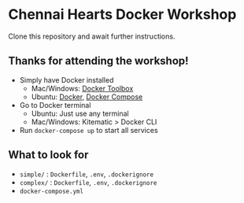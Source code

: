 # Chennai Hearts Docker Workshop

Clone this repository and await further instructions.

## Thanks for attending the workshop!

* Simply have Docker installed
  * Mac/Windows: [Docker Toolbox](https://www.docker.com/docker-toolbox)
  * Ubuntu: [Docker](https://docs.docker.com/engine/installation/ubuntulinux/), [Docker Compose](https://docs.docker.com/compose/install/)
* Go to Docker terminal
  * Ubuntu: Just use any terminal
  * Mac/Windows: Kitematic > Docker CLI
* Run `docker-compose up` to start all services

## What to look for

* `simple/` : `Dockerfile`, `.env`, `.dockerignore`
* `complex/` : `Dockerfile`, `.env`, `.dockerignore`
* `docker-compose.yml`
